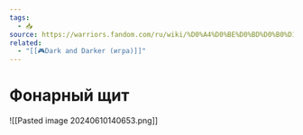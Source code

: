 ```yaml
---
tags:
  - 📥
source: https://warriors.fandom.com/ru/wiki/%D0%A4%D0%BE%D0%BD%D0%B0%D1%80%D0%BD%D1%8B%D0%B9_%D1%89%D0%B8%D1%82
related:
  - "[[🎮Dark and Darker (игра)]]"
---
```


# Фонарный щит

![[Pasted image 20240610140653.png]]